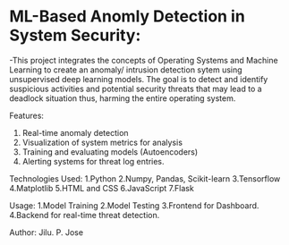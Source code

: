 # ML-Based Anomly Detection in System Security:

-This project integrates the concepts of Operating Systems and Machine Learning to create an anomaly/ intrusion detection sytem using unsupervised deep learning models.
The goal is to detect and identify suspicious activities and potential security threats that may lead to a deadlock situation thus, harming the entire operating system.

Features:
1. Real-time anomaly detection
2. Visualization of system metrics for analysis
3. Training and evaluating models (Autoencoders)
4. Alerting systems for threat log entries.

Technologies Used:
1.Python
2.Numpy, Pandas, Scikit-learn
3.Tensorflow
4.Matplotlib
5.HTML and CSS
6.JavaScript
7.Flask

Usage:
1.Model Training
2.Model Testing
3.Frontend for Dashboard.
4.Backend for real-time threat detection.

Author: Jilu. P. Jose
